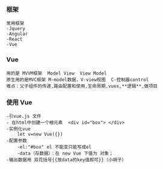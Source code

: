 ### 框架
    常用框架
    -Jquery 
    -Angular
    -React
    -Vue
### Vue
    用的是 MVVM框架  Model View  View Model
    原生用的是MVC框架 M-model数据，V-view视图  C-控制器control
    难点：父子组件的传递,路由配置和使用,生命周期,vuex,**逻辑**,做项目
### 使用 Vue
    -引vue.js 文件
    - 在html中创建一个根元素  <div id="box"> </div> 
    -实例化vue 
        let v=new Vue({})
    -配置参数
        -el:"#box" el 不能变只能写成el
        -data（存数据）：在 new Vue 下值为 对象；
    -输出数据用 双花括号{{放data的key值即可}}（小胡子）


